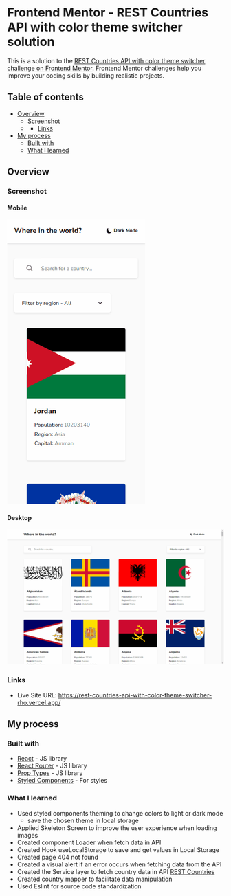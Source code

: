 # Frontend Mentor - REST Countries API with color theme switcher solution

This is a solution to the [REST Countries API with color theme switcher challenge on Frontend Mentor](https://www.frontendmentor.io/challenges/rest-countries-api-with-color-theme-switcher-5cacc469fec04111f7b848ca). Frontend Mentor challenges help you improve your coding skills by building realistic projects. 

## Table of contents

- [Overview](#overview)
  - [Screenshot](#screenshot)
  - - [Links](#links)
- [My process](#my-process)
  - [Built with](#built-with)
  - [What I learned](#what-i-learned)

## Overview

### Screenshot

#### Mobile
![](./solution/design_mobile.gif)

#### Desktop
![](./solution/design_desktop.gif)

### Links
 - Live Site URL: https://rest-countries-api-with-color-theme-switcher-rho.vercel.app/

## My process

### Built with

- [React](https://reactjs.org/) - JS library
- [React Router](https://reactrouter.com/en/main) - JS library
- [Prop Types](https://www.npmjs.com/package/prop-types) - JS library
- [Styled Components](https://styled-components.com/) - For styles

### What I learned

- Used styled components theming to change colors to light or dark mode
  - save the chosen theme in local storage
- Applied Skeleton Screen to improve the user experience when loading images
- Created component Loader when fetch data in API
- Created Hook useLocalStorage to save and get values in Local Storage
- Created page 404 not found
- Created a visual alert if an error occurs when fetching data from the API
- Created the Service layer to fetch country data in API [REST Countries](https://restcountries.com/)
- Created country mapper to facilitate data manipulation
- Used Eslint for source code standardization

